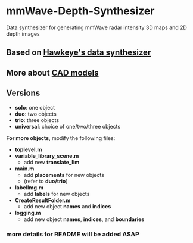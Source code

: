 # mmWave-Depth-Synthesizer
 Data synthesizer for generating mmWave radar intensity 3D maps and 2D depth images

## Based on [Hawkeye's data synthesizer](https://github.com/JaydenG1019/HawkEye-Data-Code)

## More about [CAD models](https://github.com/zhuoming34/CAD-Model-PointCloud)

## Versions
- **solo**: one object
- **duo**: two objects
- **trio**: three objects
- **universal**: choice of one/two/three objects 

**For more objects**, modify the following files:
- **toplevel.m**
- **variable_library_scene.m**
  - add new **translate_lim**
- **main.m**
  - add **placements** for new objects
  - (refer to **duo/trio**)
- **labelImg.m**
  - add **labels** for new objects
- **CreateResultFolder.m**
  - add new object **names** and **indices**
- **logging.m**
  - add new object **names**, **indices**, and **boundaries**

### more details for README will be added ASAP
